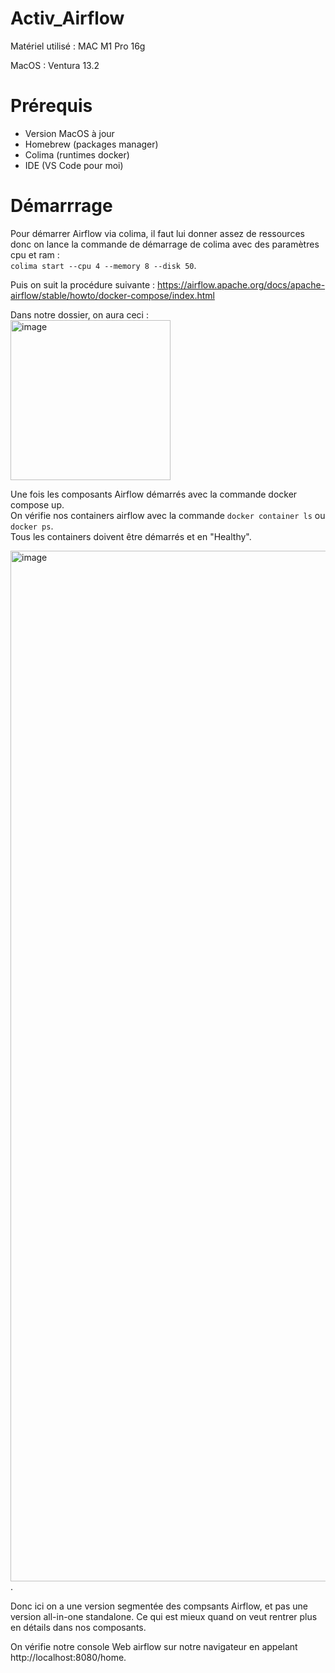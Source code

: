 # Activ_Airflow

Matériel utilisé : MAC M1 Pro 16g

MacOS : Ventura 13.2

# Prérequis

- Version MacOS à jour
- Homebrew (packages manager)
- Colima (runtimes docker)
- IDE (VS Code pour moi)

# Démarrrage

Pour démarrer Airflow via colima, il faut lui donner assez de ressources donc on lance la commande de démarrage de colima avec des paramètres cpu et ram :   
`colima start --cpu 4 --memory 8 --disk 50`. 

Puis on suit la procédure suivante : https://airflow.apache.org/docs/apache-airflow/stable/howto/docker-compose/index.html

Dans notre dossier, on aura ceci :  
<img width="256" alt="image" src="https://user-images.githubusercontent.com/45535819/223383697-b8e9319e-928d-4233-ac79-656802fb691a.png">


Une fois les composants Airflow démarrés avec la commande docker compose up.  
On vérifie nos containers airflow avec la commande `docker container ls` ou `docker ps`.  
Tous les containers doivent être démarrés et en "Healthy".  

<img width="1649" alt="image" src="https://user-images.githubusercontent.com/45535819/223462244-38fb2062-d31a-48b4-a271-b3f1cb78fa36.png">. 

Donc ici on a une version segmentée des compsants Airflow, et pas une version all-in-one standalone. Ce qui est mieux quand on veut rentrer plus en détails dans nos composants.

On vérifie notre console Web airflow sur notre navigateur en appelant  http://localhost:8080/home.  
